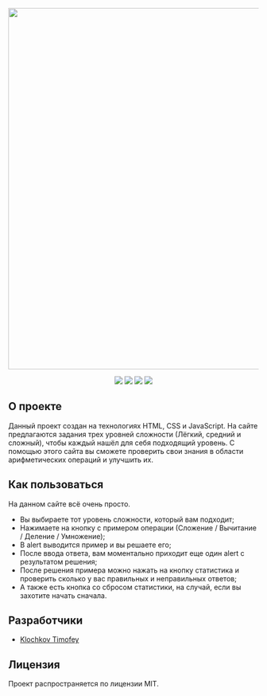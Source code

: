 <p align="center">
      <img src="https://i.ibb.co/0rxXC9Y/17.png" width="726">
</p>

<p align="center">
    <img src="https://shields.microej.com/badge/HTML-v5.3-8A2BE2" />
    <img src="https://shields.microej.com/badge/CSS-v92-00BFFF" />
    <img src="https://shields.microej.com/badge/JavaScript-ES6-FFEF00" />
  <img src="https://shields.microej.com/badge/License-MIT-7FFF00" />
    
</p>

## О проекте

Данный проект создан на технологиях HTML, CSS и JavaScript. На сайте предлагаются задания трех уровней сложности (Лёгкий, средний и сложный), чтобы каждый нашёл для себя подходящий уровень. С помощью этого сайта вы сможете проверить свои знания в области арифметических операций и улучшить их.

## Как пользоваться
  
На данном сайте всё очень просто. 

- Вы выбираете тот уровень сложности, который вам подходит;
- Нажимаете на кнопку с примером операции (Сложение / Вычитание / Деление / Умножение);
- В alert выводится пример и вы решаете его;
- После ввода ответа, вам моментально приходит еще один alert с результатом решения;
- После решения примера можно нажать на кнопку статистика и проверить сколько у вас правильных и неправильных ответов;
- А также есть кнопка со сбросом статистики, на случай, если вы захотите начать сначала.

## Разработчики

- [Klochkov Timofey](https://github.com/KlochkovTimofey)

## Лицензия

Проект распространяется по лицензии MIT.
